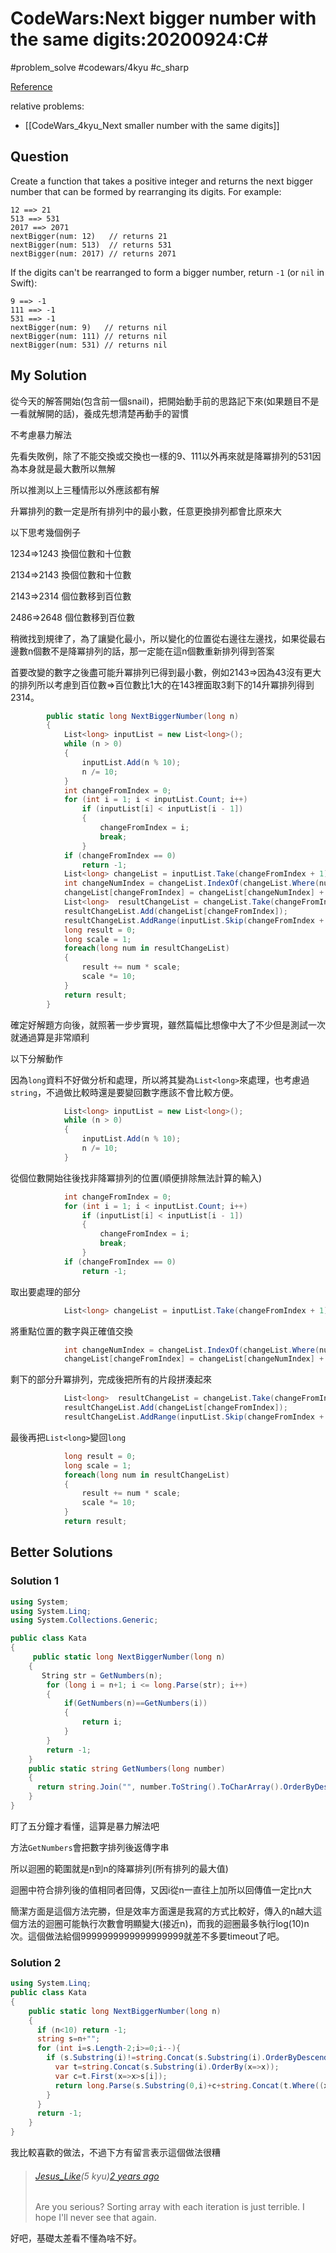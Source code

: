 # CodeWars:Next bigger number with the same digits:20200924:C\#

#problem_solve #codewars/4kyu #c_sharp

[Reference](https://www.codewars.com/kata/55983863da40caa2c900004e)

relative problems:
- [[CodeWars_4kyu_Next smaller number with the same digits]]

## Question

Create a function that takes a positive integer and returns the next bigger number that can be formed by rearranging its digits. For example:

```
12 ==> 21
513 ==> 531
2017 ==> 2071
nextBigger(num: 12)   // returns 21
nextBigger(num: 513)  // returns 531
nextBigger(num: 2017) // returns 2071
```

If the digits can't be rearranged to form a bigger number, return `-1` (or `nil` in Swift):

```
9 ==> -1
111 ==> -1
531 ==> -1
nextBigger(num: 9)   // returns nil
nextBigger(num: 111) // returns nil
nextBigger(num: 531) // returns nil
```

## My Solution

從今天的解答開始(包含前一個snail)，把開始動手前的思路記下來(如果題目不是一看就解開的話)，養成先想清楚再動手的習慣

不考慮暴力解法

先看失敗例，除了不能交換或交換也一樣的9、111以外再來就是降冪排列的531因為本身就是最大數所以無解

所以推測以上三種情形以外應該都有解

升冪排列的數一定是所有排列中的最小數，任意更換排列都會比原來大

以下思考幾個例子

1234=>1243 換個位數和十位數

2134=>2143 換個位數和十位數

2143=>2314 個位數移到百位數

2486=>2648 個位數移到百位數

稍微找到規律了，為了讓變化最小，所以變化的位置從右邊往左邊找，如果從最右邊數n個數不是降冪排列的話，那一定能在這n個數重新排列得到答案

首要改變的數字之後盡可能升冪排列已得到最小數，例如2143=>因為43沒有更大的排列所以考慮到百位數=>百位數比1大的在143裡面取3剩下的14升冪排列得到2314。

```C#
        public static long NextBiggerNumber(long n)
        {
            List<long> inputList = new List<long>();
            while (n > 0)
            {
                inputList.Add(n % 10);
                n /= 10;
            }
            int changeFromIndex = 0;
            for (int i = 1; i < inputList.Count; i++)
                if (inputList[i] < inputList[i - 1])
                {
                    changeFromIndex = i;
                    break;
                }
            if (changeFromIndex == 0)
                return -1;
            List<long> changeList = inputList.Take(changeFromIndex + 1).ToList();
            int changeNumIndex = changeList.IndexOf(changeList.Where(num => num > changeList[changeFromIndex]).Min());
            changeList[changeFromIndex] = changeList[changeNumIndex] + changeList[changeFromIndex] - (changeList[changeNumIndex] = changeList[changeFromIndex]);
            List<long>  resultChangeList = changeList.Take(changeFromIndex).OrderByDescending(num => num).ToList();
            resultChangeList.Add(changeList[changeFromIndex]);
            resultChangeList.AddRange(inputList.Skip(changeFromIndex + 1));
            long result = 0;
            long scale = 1;
            foreach(long num in resultChangeList)
            {
                result += num * scale;
                scale *= 10;
            }
            return result;
        }
```

確定好解題方向後，就照著一步步實現，雖然篇幅比想像中大了不少但是測試一次就通過算是非常順利

以下分解動作

因為`long`資料不好做分析和處理，所以將其變為`List<long>`來處理，也考慮過`string`，不過做比較時還是要變回數字應該不會比較方便。

```C#
            List<long> inputList = new List<long>();
            while (n > 0)
            {
                inputList.Add(n % 10);
                n /= 10;
            }
```

從個位數開始往後找非降冪排列的位置(順便排除無法計算的輸入)

```C#
            int changeFromIndex = 0;
            for (int i = 1; i < inputList.Count; i++)
                if (inputList[i] < inputList[i - 1])
                {
                    changeFromIndex = i;
                    break;
                }
            if (changeFromIndex == 0)
                return -1;
```

取出要處理的部分

```C#
            List<long> changeList = inputList.Take(changeFromIndex + 1).ToList();
```

將重點位置的數字與正確值交換

```C#
            int changeNumIndex = changeList.IndexOf(changeList.Where(num => num > changeList[changeFromIndex]).Min());
            changeList[changeFromIndex] = changeList[changeNumIndex] + changeList[changeFromIndex] - (changeList[changeNumIndex] = changeList[changeFromIndex]);
```

剩下的部分升冪排列，完成後把所有的片段拼湊起來

```C#
            List<long>  resultChangeList = changeList.Take(changeFromIndex).OrderByDescending(num => num).ToList();
            resultChangeList.Add(changeList[changeFromIndex]);
            resultChangeList.AddRange(inputList.Skip(changeFromIndex + 1));
```

最後再把`List<long>`變回`long`

```C#
            long result = 0;
            long scale = 1;
            foreach(long num in resultChangeList)
            {
                result += num * scale;
                scale *= 10;
            }
            return result;
```

## Better Solutions

### Solution 1

```C#
using System;
using System.Linq;
using System.Collections.Generic;

public class Kata
{
     public static long NextBiggerNumber(long n)
    {        
       String str = GetNumbers(n);
        for (long i = n+1; i <= long.Parse(str); i++)
        {
            if(GetNumbers(n)==GetNumbers(i))
            {
                return i;
            }
        }
        return -1;        
    }
    public static string GetNumbers(long number)
    {
      return string.Join("", number.ToString().ToCharArray().OrderByDescending(x => x));
    }
}
```

盯了五分鐘才看懂，這算是暴力解法吧

方法`GetNumbers`會把數字排列後返傳字串

所以迴圈的範圍就是n到n的降冪排列(所有排列的最大值)

迴圈中符合排列後的值相同者回傳，又因i從n一直往上加所以回傳值一定比n大

簡潔方面是這個方法完勝，但是效率方面還是我寫的方式比較好，傳入的n越大這個方法的迴圈可能執行次數會明顯變大(接近n)，而我的迴圈最多執行log(10)n次。這個做法給個9999999999999999999就差不多要timeout了吧。

### Solution 2

```C#
using System.Linq;
public class Kata
{
    public static long NextBiggerNumber(long n)
    {
      if (n<10) return -1;
      string s=n+"";
      for (int i=s.Length-2;i>=0;i--){
        if (s.Substring(i)!=string.Concat(s.Substring(i).OrderByDescending(x=>x))){
          var t=string.Concat(s.Substring(i).OrderBy(x=>x));
          var c=t.First(x=>x>s[i]);
          return long.Parse(s.Substring(0,i)+c+string.Concat(t.Where((x,y)=>y!=t.IndexOf(c))));
        }
      }
      return -1;
    }
}
```

我比較喜歡的做法，不過下方有留言表示這個做法很糟

> ###### [Jesus_Like](https://www.codewars.com/users/Jesus_Like)(5 kyu)[2 years ago](https://www.codewars.com/kata/55983863da40caa2c900004e/solutions/csharp/all/best_practice#5bc463ef0ca593a29b00028e)
>
> Are you serious? Sorting array with each iteration is just terrible. I hope I'll never see that again.

好吧，基礎太差看不懂為啥不好。

